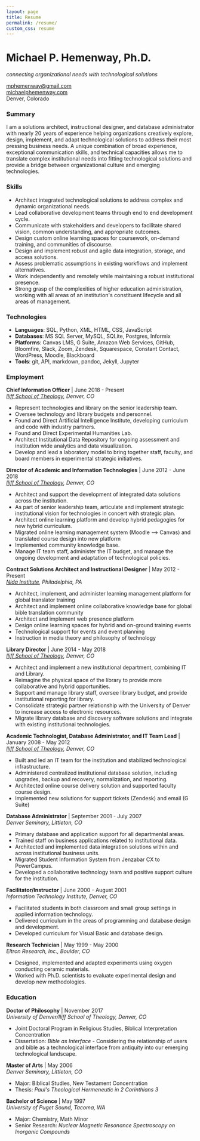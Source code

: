 ```yaml
---
layout: page
title: Resume
permalink: /resume/
custom_css: resume
---
```


# Michael P. Hemenway, Ph.D.
*connecting organizational needs with technological solutions*  

[mphemenway@gmail.com](mailto:mphemenway@gmail.com)  
[michaelphemenway.com](http://michaelphemenway.com)  
Denver, Colorado  

### Summary  

I am a solutions architect, instructional designer, and database administrator with nearly 20 years of experience helping organizations creatively explore, design, implement, and adapt technological solutions to address their most pressing business needs. A unique combination of broad experience, exceptional communication skills, and technical capacities allows me to translate complex institutional needs into fitting technological solutions and provide a bridge between organizational culture and emerging technologies.

### Skills  

+ Architect integrated technological solutions to address complex and dynamic organizational needs.
+ Lead collaborative development teams through end to end development cycle.
+ Communicate with stakeholders and developers to facilitate shared vision, common understanding, and appropriate outcomes.
+ Design custom online learning spaces for coursework, on-demand training, and communities of discourse.
+ Design and implement robust and agile data integration, storage, and access solutions.
+ Assess problematic assumptions in existing workflows and implement alternatives.
+ Work independently and remotely while maintaining a robust institutional presence.
+ Strong grasp of the complexities of higher education administration, working with all areas of an institution's constituent lifecycle and all areas of management.

### Technologies  

+ **Languages**: SQL, Python, XML, HTML, CSS, JavaScript  
+ **Databases**: MS SQL Server, MySQL, SQLite, Postgres, Informix  
+ **Platforms**: Canvas LMS, G Suite, Amazon Web Services, GitHub, Bloomfire, Slack, Zoom, Zendesk, Squarespace, Constant Contact, WordPress, Moodle, Blackboard  
+ **Tools**: git, API, markdown, pandoc, Jekyll, Jupyter  

### Employment  

**Chief Information Officer** | June 2018 - Present  
*[Iliff School of Theology](http://www.iliff.edu), Denver, CO*  
+ Represent technologies and library on the senior leadership team.
+ Oversee technology and library budgets and personnel.
+ Found and Direct Artificial Intelligence Institute, developing curriculum and code with industry partners.
+ Found and Direct Experimental Humanities Lab.
+ Architect Institutional Data Repository for ongoing assessment and institution wide analytics and data visualization.
+ Develop and lead a laboratory model to bring together staff, faculty, and board members in experimental strategic initiatives.

**Director of Academic and Information Technologies** | June 2012 - June 2018  
*[Iliff School of Theology](http://www.iliff.edu), Denver, CO*  
+ Architect and support the development of integrated data solutions across the institution.
+ As part of senior leadership team, articulate and implement strategic institutional vision for technologies in concert with strategic plan.
+ Architect online learning platform and develop hybrid pedagogies for new hybrid curriculum.
+ Migrated online learning management system (Moodle --> Canvas) and translated course design into new platform
+ Implemented community knowledge base.
+ Manage IT team staff, administer the IT budget, and manage the ongoing development and adaptation of technological policies.

**Contract Solutions Architect and Instructional Designer** | May 2012 - Present  
*[Nida Institute](http://www.nidainstitute.org), Philadelphia, PA*  
+ Architect, implement, and administer learning management platform for global translator training
+ Architect and implement online collaborative knowledge base for global bible translation community
+ Architect and implement web presence platform
+ Design online learning spaces for hybrid and on-ground training events
+ Technological support for events and event planning
+ Instruction in media theory and philosophy of technology

**Library Director** | June 2014 - May 2018  
*[Iliff School of Theology](http://www.iliff.edu/library), Denver, CO*  
+ Architect and implement a new institutional department, combining IT and Library.
+ Reimagine the physical space of the library to provide more collaborative and hybrid opportunities.
+ Support and manage library staff, oversee library budget, and provide institutional reporting for library.
+ Consolidate strategic partner relationship with the University of Denver to increase access to electronic resources.
+ Migrate library database and discovery software solutions and integrate with existing institutional technologies.

**Academic Technologist, Database Administrator, and IT Team Lead** | January 2008 - May 2012  
*[Iliff School of Theology](http://www.iliff.edu), Denver, CO*  
+ Built and led an IT team for the institution and stabilized technological infrastructure.
+ Administered centralized institutional database solution, including upgrades, backup and recovery, normalization, and reporting.
+ Architected online course delivery solution and supported faculty course design.
+ Implemented new solutions for support tickets (Zendesk) and email (G Suite)

**Database Administrator** | September 2001 - July 2007  
*Denver Seminary, Littleton, CO*  
+ Primary database and application support for all departmental areas.
+ Trained staff on business applications related to institutional data.
+ Architected and implemented data integration solutions within and across institutional business units.
+ Migrated Student Information System from Jenzabar CX to PowerCampus.
+ Developed a collaborative technology team and positive support culture for the institution.

**Facilitator/Instructor** | June 2000 - August 2001  
*Information Technology Institute, Denver, CO*  
+ Facilitated students in both classroom and small group settings in applied information technology.
+	Delivered curriculum in the areas of programming and database design and development.
+	Developed curriculum for Visual Basic and database design.

**Research Technician** | May 1999 - May 2000  
*Eltron Research, Inc., Boulder, CO*  
+ Designed, implemented and adapted experiments using oxygen conducting ceramic materials.
+ Worked with Ph.D. scientists to evaluate experimental design and develop new methodologies.

### Education  

**Doctor of Philosophy** | November 2017  
*University of Denver/Iliff School of Theology, Denver, CO*  
+ Joint Doctoral Program in Religious Studies, Biblical Interpretation Concentration  
+ Dissertation: *Bible as Interface* - Considering the relationship of users and bible as a technological interface from antiquity into our emerging technological landscape.

**Master of Arts** | May 2006  
*Denver Seminary, Littleton, CO*  
+ Major: Biblical Studies, New Testament Concentration  
+ Thesis: *Paul's Theological Hermeneutic in 2 Corinthians 3*  

**Bachelor of Science** | May 1997  
*University of Puget Sound, Tacoma, WA*  
+ Major: Chemistry, Math Minor  
+ Senior Research: *Nuclear Magnetic Resonance Spectroscopy on Inorganic Compounds*  
